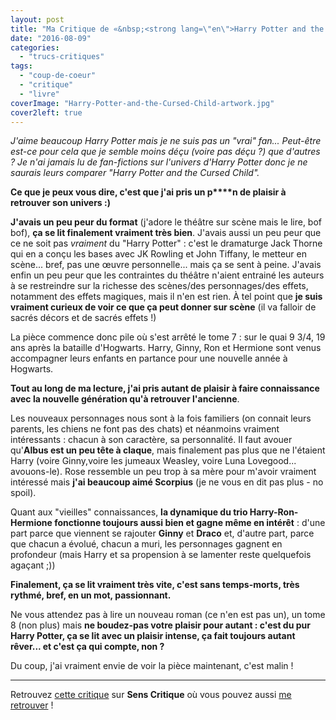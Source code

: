 ```yaml
---
layout: post
title: "Ma Critique de «&nbsp;<strong lang=\"en\">Harry Potter and the Cursed Child</strong>&nbsp;» de <em>Jack Thorne</em>, <em>John Tiffany</em> et <em><abbr>JK</abbr> Rowling</em>"
date: "2016-08-09"
categories: 
  - "trucs-critiques"
tags: 
  - "coup-de-coeur"
  - "critique"
  - "livre"
coverImage: "Harry-Potter-and-the-Cursed-Child-artwork.jpg"
cover2left: true
---
```


_J'aime beaucoup Harry Potter mais je ne suis pas un "vrai" fan... Peut-être est-ce pour cela que je semble moins déçu (voire pas déçu ?) que d'autres ? Je n'ai jamais lu de fan-fictions sur l'univers d'Harry Potter donc je ne saurais leurs comparer "Harry Potter and the Cursed Child"._

**Ce que je peux vous dire, c'est que j'ai pris un p\*\*\*\*n de plaisir à retrouver son univers :)**

**J'avais un peu peur du format** (j'adore le théâtre sur scène mais le lire, bof bof), **ça se lit finalement vraiment très bien**. J'avais aussi un peu peur que ce ne soit pas _vraiment_ du "Harry Potter" : c'est le dramaturge Jack Thorne qui en a conçu les bases avec JK Rowling et John Tiffany, le metteur en scène... bref, pas une œuvre personnelle... mais ça se sent à peine. J'avais enfin un peu peur que les contraintes du théâtre n'aient entrainé les auteurs à se restreindre sur la richesse des scènes/des personnages/des effets, notamment des effets magiques, mais il n'en est rien. À tel point que **je suis vraiment curieux de voir ce que ça peut donner sur scène** (il va falloir de sacrés décors et de sacrés effets !)

La pièce commence donc pile où s'est arrêté le tome 7 : sur le quai 9 3/4, 19 ans après la bataille d'Hogwarts. Harry, Ginny, Ron et Hermione sont venus accompagner leurs enfants en partance pour une nouvelle année à Hogwarts.

**Tout au long de ma lecture, j'ai pris autant de plaisir à faire connaissance avec la nouvelle génération qu'à retrouver l'ancienne**.

Les nouveaux personnages nous sont à la fois familiers (on connait leurs parents, les chiens ne font pas des chats) et néanmoins vraiment intéressants : chacun à son caractère, sa personnalité. Il faut avouer qu'**Albus est un peu tête à claque**, mais finalement pas plus que ne l'étaient Harry (voire Ginny,voire les jumeaux Weasley, voire Luna Lovegood... avouons-le). Rose ressemble un peu trop à sa mère pour m'avoir vraiment intéressé mais **j'ai beaucoup aimé Scorpius** (je ne vous en dit pas plus - no spoil).

Quant aux "vieilles" connaissances, **la dynamique du trio Harry-Ron-Hermione fonctionne toujours aussi bien et gagne même en intérêt** : d'une part parce que viennent se rajouter **Ginny** et **Draco** et, d'autre part, parce que chacun a évolué, chacun a muri, les personnages gagnent en profondeur (mais Harry et sa propension à se lamenter reste quelquefois agaçant ;))

**Finalement, ça se lit vraiment très vite, c'est sans temps-morts, très rythmé, bref, en un mot, passionnant.**

Ne vous attendez pas à lire un nouveau roman (ce n'en est pas un), un tome 8 (non plus) mais **ne boudez-pas votre plaisir pour autant : c'est du pur Harry Potter, ça se lit avec un plaisir intense, ça fait toujours autant rêver... et c'est ça qui compte, non ?**

Du coup, j'ai vraiment envie de voir la pièce maintenant, c'est malin !

* * *

Retrouvez [cette critique](http://www.senscritique.com/livre/Harry_Potter_et_l_Enfant_Maudit/critique/101706845) sur **Sens Critique** où vous pouvez aussi [me retrouver](http://www.senscritique.com/Arnaud_Malon) !

